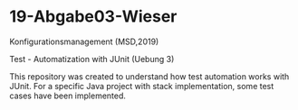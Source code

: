 # 19-Abgabe03-Wieser
Konfigurationsmanagement (MSD,2019)

Test - Automatization with JUnit (Uebung 3)

This repository was created to understand how test automation works with JUnit.
For a specific Java project with stack implementation, some test cases have been implemented.

